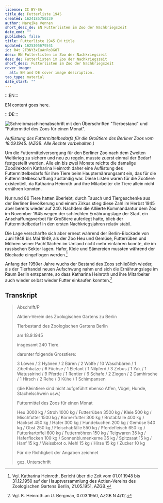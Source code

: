 ```yaml
---
license: CC BY-SA
title_de: Futterliste 1945
created: 1624185750239
author: Mareike Vennen
short_desc_de: EN Futterlisten im Zoo der Nachkriegszeit
date_end: ""
published: false
title: Futterliste 1945 EN title
updated: 1625305679541
id: R4t_2F3NY3xIuAnRoDG0T
desc: EN Futterlisten im Zoo der Nachkriegszeit
desc_de: Futterlisten im Zoo der Nachkriegszeit
short_desc: Futterlisten im Zoo der Nachkriegszeit
cover_image:
  alt: EN and DE cover image description.
tao_type: material
date_start: ""
---
```



:::EN:::

EN content goes here.

:::DE:::

![Schreibmaschinenabschrift mit den Überschriften "Tierbestand" und "Futtermittel des Zoos für einen Monat".](/images/mv/feed-requirements-futtermittelbedarf.jpg)

_Auflistung des Futtermittelbedarfs für die Großtiere des Berliner Zoos vom 18.09.1945. (AZGB. Alle Rechte vorbehalten.)_

Um die Futtermittelversorgung für den Berliner Zoo nach dem Zweiten Weltkrieg zu sichern und neu zu regeln, musste zuerst einmal der Bedarf festgestellt werden. Alle ein bis zwei Monate reichte die damalige Zoodirektorin Katharina Heinroth daher eine Auflistung des Futtermittelbedarfs für ihre Tiere beim Haupternährungsamt ein, das für die Futtermittelbeschaffung zuständig war. Diese Listen waren für die Zootiere existentiell, da Katharina Heinroth und ihre Mitarbeiter die Tiere allein nicht ernähren konnten.

Nur rund 80 Tiere hatten überlebt, durch Tausch und Tiergeschenke aus der Berliner Bevölkerung und einem Zirkus stieg diese Zahl im Herbst 1945 aber bereits wieder auf 240. Nachdem die Alliierte Kommandantur dem Zoo im November 1945 wegen der schlechten Ernährungslage der Stadt ein Anschaffungsverbot für Großtiere auferlegt hatte, blieb der Futtermittelbedarf in den ersten Nachkriegsjahren relativ stabil.

Die Lage verschärfte sich aber erneut während der Berlin-Blockade von Juni 1948 bis Mai 1949, als der Zoo Heu und Gemüse, Futterrüben und Möhren seiner Pachtflächen im Umland nicht mehr einfahren konnte, die im russischen Sektor lagen. Hafer, Kleie und Sämereien mussten während der Blockade eingeflogen werden.[^1]

Anfang der 1950er Jahre wuchs der Bestand des Zoos schließlich wieder, als der Tierhandel neuen Aufschwung nahm und sich die Ernährungslage im Raum Berlin entspannte, so dass Katharina Heinroth und ihre Mitarbeiter auch wieder selbst wieder Futter einkaufen konnten.[^2]

## Transkript

>Abschrift/P
>
>Aktien-Verein des Zoologischen Gartens zu Berlin
>
>Tierbestand des Zoologischen Gartens Berlin
>
>am 18.9.1945
>
>insgesamt 240 Tiere.
>
>darunter folgende Grosstiere:
>
>3 Löwen / 2 Hyänen / 2 Bären / 2 Wölfe / 10 Waschbären / 1 Zibethkatze / 6 Füchse / 1 Elefant / 1 Nilpferd / 3 Zebus / 1 Yak / 1 Watussirind / 9 Pferde / 1 Rentier / 6 Schafe / 2 Ziegen / 2 Damhirsche / 1 Hirsch / 2 Rehe / 3 Kühe / 1 Schimpansen
>
>(die Kleintiere sind nicht aufgeführt ebenso Affen, Vögel, Hunde, Stachelschwein usw.)
>
>Futtermittel des Zoos für einen Monat
>
>Heu 3000 kg / Stroh 1000 kg / Futterrüben 3500 kg / Kleie 500 kg / Mischfutter 1500 kg / Körnerfutter 300 kg / Brotabfälle 400 kg / Häcksel 450 kg / Hafer 300 kg / Hundekuchen 200 kg / Gemüse 540 kg / Obst 250 kg / Fleischabfälle 550 kg / Pferdefleisch 650 kg / Futterkartoffel 600 kg / Futtermöhren 150 kg / Teigwaren 35 kg / Haferflocken 100 kg / Sonnenblumenkerne 35 kg / Spitzsaat 15 kg / Hanf 15 kg / Weissbrot o. Mehl 15 kg / Hirse 15 kg / Zucker 10 kg
>
>Für die Richtigkeit der Angaben zeichnet
>
>gez. Unterschrift

[^1]: Vgl. Katharina Heinroth, Bericht über die Zeit vom 01.01.1948 bis 31.12.1950 auf der Hauptversammlung des Actien-Vereins des Zoologischen Gartens Berlin, 21.05.1951, AZGB.
[^2]: Vgl. K. Heinroth an U. Bergman, 07.03.1950, AZGB N 4/12.

